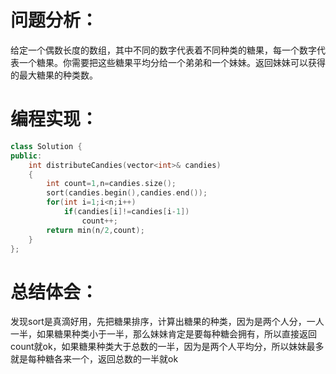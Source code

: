 # 问题分析：
给定一个偶数长度的数组，其中不同的数字代表着不同种类的糖果，每一个数字代表一个糖果。你需要把这些糖果平均分给一个弟弟和一个妹妹。返回妹妹可以获得的最大糖果的种类数。
# 编程实现：
```C++
class Solution {
public:
    int distributeCandies(vector<int>& candies) 
    {
        int count=1,n=candies.size();
        sort(candies.begin(),candies.end());
        for(int i=1;i<n;i++)
            if(candies[i]!=candies[i-1])
                count++;
        return min(n/2,count);  
    }
};
```
# 总结体会：
发现sort是真滴好用，先把糖果排序，计算出糖果的种类，因为是两个人分，一人一半，如果糖果种类小于一半，那么妹妹肯定是要每种糖会拥有，所以直接返回count就ok，如果糖果种类大于总数的一半，因为是两个人平均分，所以妹妹最多就是每种糖各来一个，返回总数的一半就ok
